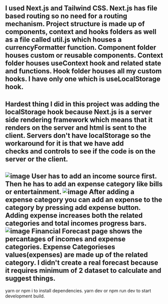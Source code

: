 I used Next.js and Tailwind CSS. Next.js has file based routing so no need for a routing mechanism. Project structure is made up of components, context and hooks folders as well as a file called util.js which houses a currencyFormatter function. Component folder houses custom or reusable components. Context folder houses useContext hook and related state and functions. Hook folder houses all my custom hooks. I have only one which is useLocalStorage hook.
----------------------------------------------------------------------------------------------
Hardest thing I did in this project was adding the localStorage hook because Next.js is a server side rendering framework which means that it renders on the server and html is sent to the client. Servers don't have localStorage so the workaround for it is that we have add  
checks and controls to see if the code is on the server or the client.
----------------------------------------------------------------------------------------------
![image](https://user-images.githubusercontent.com/38688568/163854122-00a621d8-fd07-4700-bb13-af5f7748961d.png)
User has to add an income source first. Then he has to add an expense category like bills or entertainment.
![image](https://user-images.githubusercontent.com/38688568/163855289-4b4127dc-1427-4acf-80af-691be853562b.png)
After adding a expense category you can add an expense to the category by pressing add expense button. Adding expense increases both the related categories and total incomes progress bars.
![image](https://user-images.githubusercontent.com/38688568/163855920-3c56be0b-6600-42ae-a907-54eaae1ca930.png)
Financial Forecast page shows the percantages of incomes and expense categories. Expense Categorieses values(expenses) are made up of the related category. I didn't create a real forecast because it requires minimum of 2 dataset to calculate and suggest things.
----------------------------------------------------------------------------------------------
yarn or npm i to install dependencies. yarn dev or npm run dev to start development build.




